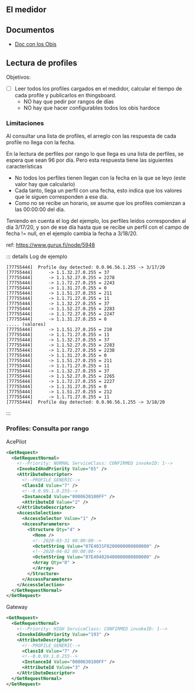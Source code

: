 ## El medidor



## Documentos

- [Doc con los Obis](assets/docs/pub_logicaldevice535obissl761dec8-09pdf.pdf)



## Lectura de profiles


Objetivos:

- [ ] Leer todos los profiles cargados en el medidor, calcular el tiempo de cada profile y publicarlos en thingsboard.
	- NO hay que pedir por rangos de días
	- NO hay que hacer configurables todos los obis hardoce


### Limitaciones

Al consultar una lista de profiles, el arreglo con las respuesta de cada profile no llega con la fecha.

En la lectura de perfiles por rango lo que llega es una lista de perfiles, se espera que sean 96 por día. 
Pero esta respuesta tiene las siguientes características

- No todos los perfiles tienen llegan con la fecha en la que se leyo (este valor hay que calcularlo)
- Cada tanto, llega un perfil con una fecha, esto indica que los valores que le siguen corresponden a ese día.
- Como no se recibe un horario, se asume que los profiles comienzan a las 00:00:00 del día.


Teniendo en cuenta el log del ejemplo, los perfiles leídos corresponden al día 3/17/20, y son de ese día hasta que se recibe un perfil con el campo de fecha != null, en el ejemplo cambia la fecha a 3/18/20.

ref: https://www.gurux.fi/node/5948

::: details Log de ejemplo

```
[77755444]  Profile day detected: 0.0.96.56.1.255 -> 3/17/20
[77755444]		-> 1.1.32.27.0.255 = 37
[77755444]		-> 1.1.52.27.0.255 = 2278
[77755444]		-> 1.1.72.27.0.255 = 2243
[77755444]		-> 1.1.31.27.0.255 = 0
[77755444]		-> 1.1.51.27.0.255 = 211
[77755444]		-> 1.1.71.27.0.255 = 11
[77755444]		-> 1.1.32.27.0.255 = 37
[77755444]		-> 1.1.52.27.0.255 = 2283
[77755444]		-> 1.1.72.27.0.255 = 2247
[77755444]		-> 1.1.31.27.0.255 = 0
..... (valores)
[77755444]		-> 1.1.51.27.0.255 = 210
[77755444]		-> 1.1.71.27.0.255 = 11
[77755444]		-> 1.1.32.27.0.255 = 37
[77755444]		-> 1.1.52.27.0.255 = 2283
[77755444]		-> 1.1.72.27.0.255 = 2238
[77755444]		-> 1.1.31.27.0.255 = 0
[77755444]		-> 1.1.51.27.0.255 = 211
[77755444]		-> 1.1.71.27.0.255 = 11
[77755444]		-> 1.1.32.27.0.255 = 37
[77755444]		-> 1.1.52.27.0.255 = 2265
[77755444]		-> 1.1.72.27.0.255 = 2227
[77755444]		-> 1.1.31.27.0.255 = 0
[77755444]		-> 1.1.51.27.0.255 = 212
[77755444]		-> 1.1.71.27.0.255 = 11
[77755444]  Profile day detected: 0.0.96.56.1.255 -> 3/18/20
```
:::


### Profiles: Consulta por rango



AcePilot

```xml
<GetRequest>
  <GetRequestNormal>
    <!--Priority: NORMAL ServiceClass: CONFIRMED invokeID: 1-->
    <InvokeIdAndPriority Value="65" />
    <AttributeDescriptor>
      <!--PROFILE_GENERIC-->
      <ClassId Value="7" />
      <!--0.0.99.1.0.255-->
      <InstanceId Value="0000630100FF" />
      <AttributeId Value="2" />
    </AttributeDescriptor>
    <AccessSelection>
      <AccessSelector Value="1" />
      <AccessParameters>
        <Structure Qty="4" >
          <None />
          <!--2020-03-31 00:00:00-->
          <OctetString Value="07E4031F0200000000800000" />
          <!--2020-04-02 00:00:00-->
          <OctetString Value="07E404020400000000800000" />
          <Array Qty="0" >
          </Array>
        </Structure>
      </AccessParameters>
    </AccessSelection>
  </GetRequestNormal>
</GetRequest>
```



Gateway

```xml
<GetRequest>
  <GetRequestNormal>
    <!--Priority: HIGH ServiceClass: CONFIRMED invokeID: 1-->
    <InvokeIdAndPriority Value="193" />
    <AttributeDescriptor>
      <!--PROFILE_GENERIC-->
      <ClassId Value="7" />
      <!--0.0.99.1.0.255-->
      <InstanceId Value="0000630100FF" />
      <AttributeId Value="3" />
    </AttributeDescriptor>
  </GetRequestNormal>
</GetRequest>
```
